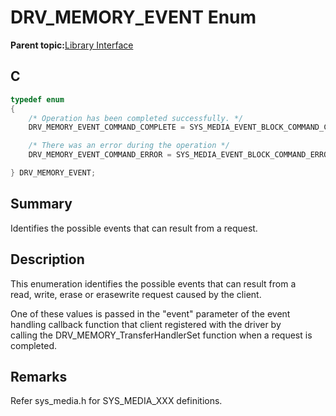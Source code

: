 # DRV\_MEMORY\_EVENT Enum

**Parent topic:**[Library Interface](GUID-E18B0923-4286-4E08-A2EB-9A482E0063AE.md)

## C

```c
typedef enum
{
    /* Operation has been completed successfully. */
    DRV_MEMORY_EVENT_COMMAND_COMPLETE = SYS_MEDIA_EVENT_BLOCK_COMMAND_COMPLETE,

    /* There was an error during the operation */
    DRV_MEMORY_EVENT_COMMAND_ERROR = SYS_MEDIA_EVENT_BLOCK_COMMAND_ERROR

} DRV_MEMORY_EVENT;

```

## Summary

Identifies the possible events that can result from a request.

## Description

This enumeration identifies the possible events that can result from a<br />read, write, erase or erasewrite request caused by the client.

One of these values is passed in the "event" parameter of the event<br />handling callback function that client registered with the driver by<br />calling the DRV\_MEMORY\_TransferHandlerSet function when a request is completed.

## Remarks

Refer sys\_media.h for SYS\_MEDIA\_XXX definitions.

